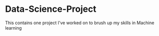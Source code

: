 # Data-Science-Project

This contains one project I've worked on to brush up my skills in Machine learning
